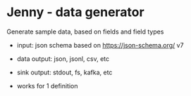 # Jenny - data generator
Generate sample data, based on fields and field types

- input: json schema based on https://json-schema.org/ v7
- data output: json, jsonl, csv, etc
- sink output: stdout, fs, kafka, etc

- works for 1 definition
